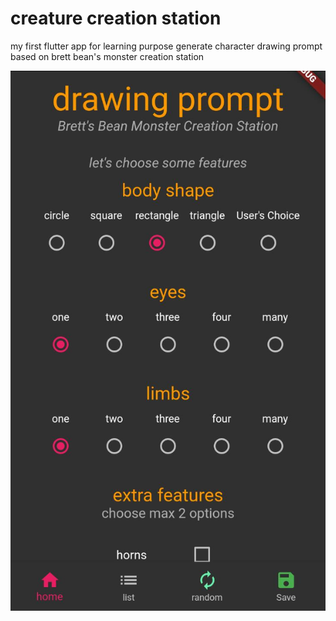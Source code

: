 # creature creation station

my first flutter app for learning purpose
generate character drawing prompt based on brett bean's monster creation station

![main page](https://github.com/cnurrohim/drawingPrompt/blob/master/screenshot/shot_1.jpeg?raw=true)
